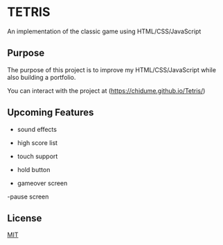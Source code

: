 # TETRIS

An implementation of the classic game using HTML/CSS/JavaScript

## Purpose
The purpose of this project is to improve my HTML/CSS/JavaScript 
while also building a portfolio.

You can interact with the project at (https://chidume.github.io/Tetris/)

## Upcoming Features
  - sound effects

  - high score list

  - touch support

  - hold button

  - gameover screen

  -pause screen

## License
  [MIT](https://choosealicense.com/licenses/mit/)